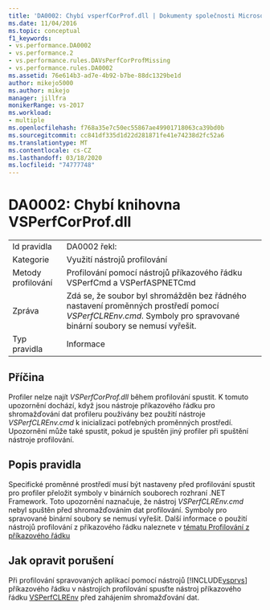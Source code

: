 ```yaml
---
title: 'DA0002: Chybí vsperfCorProf.dll | Dokumenty společnosti Microsoft'
ms.date: 11/04/2016
ms.topic: conceptual
f1_keywords:
- vs.performance.DA0002
- vs.performance.2
- vs.performance.rules.DAVsPerfCorProfMissing
- vs.performance.rules.DA0002
ms.assetid: 76e614b3-ad7e-4b92-b7be-88dc1329be1d
author: mikejo5000
ms.author: mikejo
manager: jillfra
monikerRange: vs-2017
ms.workload:
- multiple
ms.openlocfilehash: f768a35e7c50ec55867ae49901718063ca39bd0b
ms.sourcegitcommit: cc841df335d1d22d281871fe41e74238d2fc52a6
ms.translationtype: MT
ms.contentlocale: cs-CZ
ms.lasthandoff: 03/18/2020
ms.locfileid: "74777748"
---
```

# <a name="da0002-vsperfcorprofdll-is-missing"></a>DA0002: Chybí knihovna VSPerfCorProf.dll

|||
|-|-|
|Id pravidla|DA0002 řekl:|
|Kategorie|Využití nástrojů profilování|
|Metody profilování|Profilování pomocí nástrojů příkazového řádku VSPerfCmd a VSPerfASPNETCmd|
|Zpráva|Zdá se, že soubor byl shromážděn bez řádného nastavení proměnných prostředí pomocí *VSPerfCLREnv.cmd*. Symboly pro spravované binární soubory se nemusí vyřešit.|
|Typ pravidla|Informace|

## <a name="cause"></a>Příčina
 Profiler nelze najít *VSPerfCorProf.dll* během profilování spustit. K tomuto upozornění dochází, když jsou nástroje příkazového řádku pro shromažďování dat profileru používány bez použití nástroje *VSPerfCLREnv.cmd* k inicializaci potřebných proměnných prostředí. Upozornění může také spustit, pokud je spuštěn jiný profiler při spuštění nástroje profilování.

## <a name="rule-description"></a>Popis pravidla
 Specifické proměnné prostředí musí být nastaveny před profilování spustit pro profiler přeložit symboly v binárních souborech rozhraní .NET Framework. Toto upozornění naznačuje, že nástroj *VSPerfCLREnv.cmd* nebyl spuštěn před shromažďováním dat profilování. Symboly pro spravované binární soubory se nemusí vyřešit. Další informace o použití nástrojů profilování z příkazového řádku naleznete v [tématu Profilování z příkazového řádku](../profiling/using-the-profiling-tools-from-the-command-line.md)

## <a name="how-to-fix-violations"></a>Jak opravit porušení
 Při profilování spravovaných aplikací pomocí nástrojů [!INCLUDE[vsprvs](../code-quality/includes/vsprvs_md.md)] příkazového řádku v nástrojích profilování spusťte nástroj příkazového řádku [VSPerfCLREnv](../profiling/vsperfclrenv.md) před zahájením shromažďování dat.
